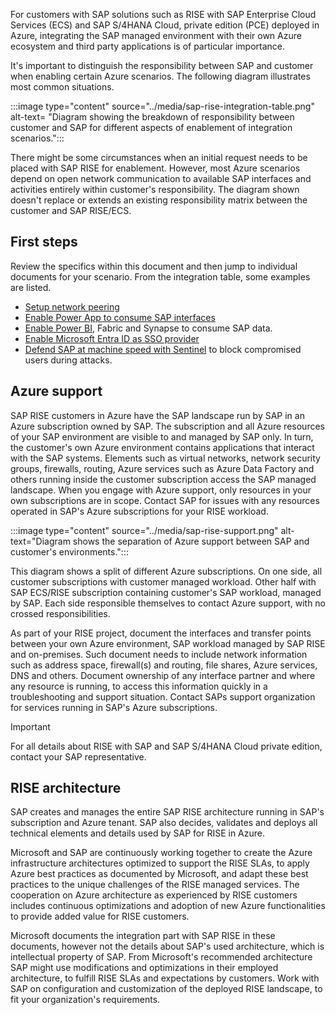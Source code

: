 For customers with SAP solutions such as RISE with SAP Enterprise Cloud Services (ECS) and SAP S/4HANA Cloud, private edition (PCE) deployed in Azure, integrating the SAP managed environment with their own Azure ecosystem and third party applications is of particular importance.

It's important to distinguish the responsibility between SAP and customer when enabling certain Azure scenarios. The following diagram illustrates most common situations.

:::image type="content" source="../media/sap-rise-integration-table.png" alt-text= "Diagram showing the breakdown of responsibility between customer and SAP for different aspects of enablement of integration scenarios.":::

There might be some circumstances when an initial request needs to be placed with SAP RISE for enablement. However, most Azure scenarios depend on open network communication to available SAP interfaces and activities entirely within customer's responsibility. The diagram shown doesn't replace or extends an existing responsibility matrix between the customer and SAP RISE/ECS.

## First steps

Review the specifics within this document and then jump to individual documents for your scenario. From the integration table, some examples are listed.

- [Setup network peering](/azure/sap/workloads/rise-integration-network#virtual-network-peering-with-sap-riseecs)
- [Enable Power App to consume SAP interfaces](/azure/sap/workloads/rise-integration-services#on-premises-data-gateway)
- [Enable Power BI](/azure/sap/workloads/rise-integration-services#on-premises-data-gateway), Fabric and Synapse to consume SAP data.
- [Enable Microsoft Entra ID as SSO provider](/azure/sap/workloads/rise-integration-security#single-sign-on-for-sap-rise)
- [Defend SAP at machine speed with Sentinel](/azure/sap/workloads/rise-integration-security#microsoft-sentinel-with-sap-rise) to block compromised users during attacks.

## Azure support

SAP RISE customers in Azure have the SAP landscape run by SAP in an Azure subscription owned by SAP. The subscription and all Azure resources of your SAP environment are visible to and managed by SAP only. In turn, the customer's own Azure environment contains applications that interact with the SAP systems. Elements such as virtual networks, network security groups, firewalls, routing, Azure services such as Azure Data Factory and others running inside the customer subscription access the SAP managed landscape. When you engage with Azure support, only resources in your own subscriptions are in scope. Contact SAP for issues with any resources operated in SAP's Azure subscriptions for your RISE workload.

:::image type="content" source="../media/sap-rise-support.png" alt-text="Diagram shows the separation of Azure support between SAP and customer's environments.":::

This diagram shows a split of different Azure subscriptions. On one side, all customer subscriptions with customer managed workload. Other half with SAP ECS/RISE subscription containing customer's SAP workload, managed by SAP. Each side responsible themselves to contact Azure support, with no crossed responsibilities.


As part of your RISE project, document the interfaces and transfer points between your own Azure environment, SAP workload managed by SAP RISE and on-premises. Such document needs to include network information such as address space, firewall(s) and routing, file shares, Azure services, DNS and others. Document ownership of any interface partner and where any resource is running, to access this information quickly in a troubleshooting and support situation. Contact SAPs support organization for services running in SAP's Azure subscriptions.

> [!IMPORTANT]
> For all details about RISE with SAP and SAP S/4HANA Cloud private edition, contact your SAP representative.

## RISE architecture

SAP creates and manages the entire SAP RISE architecture running in SAP's subscription and Azure tenant. SAP also decides, validates and deploys all technical elements and details used by SAP for RISE in Azure. 

Microsoft and SAP are continuously working together to create the Azure infrastructure architectures optimized to support the RISE SLAs, to apply Azure best practices as documented by Microsoft, and adapt these best practices to the unique challenges of the RISE managed services. The cooperation on Azure architecture as experienced by RISE customers includes continuous optimizations and adoption of new Azure functionalities to provide added value for RISE customers. 

Microsoft documents the integration part with SAP RISE in these documents, however not the details about SAP's used architecture, which is intellectual property of SAP. From Microsoft's recommended architecture SAP might use modifications and optimizations in their employed architecture, to fulfill RISE SLAs and expectations by customers. Work with SAP on configuration and customization of the deployed RISE landscape, to fit your organization's requirements.
